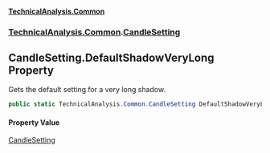 #### [TechnicalAnalysis.Common](TechnicalAnalysis.Common.md 'TechnicalAnalysis.Common')
### [TechnicalAnalysis.Common](TechnicalAnalysis.Common.md#TechnicalAnalysis.Common 'TechnicalAnalysis.Common').[CandleSetting](CandleSetting.md 'TechnicalAnalysis.Common.CandleSetting')

## CandleSetting.DefaultShadowVeryLong Property

Gets the default setting for a very long shadow.

```csharp
public static TechnicalAnalysis.Common.CandleSetting DefaultShadowVeryLong { get; }
```

#### Property Value
[CandleSetting](CandleSetting.md 'TechnicalAnalysis.Common.CandleSetting')
